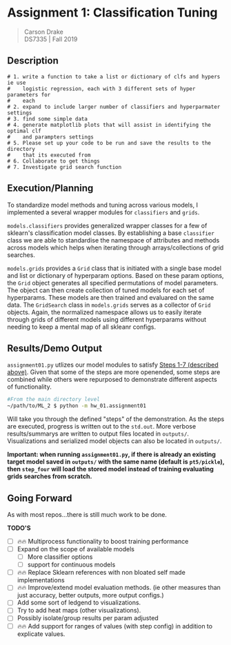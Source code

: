 
# Assignment 1: Classification Tuning

>Carson Drake  
DS7335 | Fall 2019

## Description

```
# 1. write a function to take a list or dictionary of clfs and hypers ie use
#    logistic regression, each with 3 different sets of hyper parameters for
#    each
# 2. expand to include larger number of classifiers and hyperparmater settings
# 3. find some simple data
# 4. generate matplotlib plots that will assist in identifying the optimal clf
#    and parampters settings
# 5. Please set up your code to be run and save the results to the directory
#    that its executed from
# 6. Collaborate to get things
# 7. Investigate grid search function
```

## Execution/Planning

To standardize model methods and tuning across various models, I implemented a
several wrapper modules for `classifiers` and `grids`.  

`models.classifiers` provides generalized wrapper classes for a few of sklearn's
classification model classes. By establishing a base `classifier` class we are
able to standardise the namespace of attributes and methods across models which
helps when iterating through arrays/collections of grid searches.  

`models.grids` provides a `Grid` class that is initiated with a single base
model and list or dictionary of hyperparam options. Based on these param
options, the `Grid` object generates all specified permutations of model
parameters. The object can then create collection of tuned models for each set
of hyperparams. These models are then trained and evaluared on the same data.
The `GridSearch` class in `models.grids` serves as a collector of `Grid`
objects. Again, the normalized namespace allows us to easily iterate through
grids of different models using different hyperparams without needing to keep
a mental map of all skleanr configs.

## Results/Demo Output

`assignment01.py` utlizes our model modules to satisfy [Steps 1-7 (described above)](#Description). Given that some of the steps are more openended, some steps are combined while others were
repurposed to demonstrate different aspects of functionality.

```sh
#From the main directory level
~/path/to/ML_2 $ python -m hw_01.assignment01
```

Will take you through the defined "steps" of the demonstration. As the steps are executed,
progress is written out to the `std.out`. More verbose results/summarys are written to output
files located in `outputs/`. Visualizations and serialized model objects can also be located
in `outputs/`.  

**Important: when running `assignment01.py`, if there is already an existing target model
saved in `outputs/` with the same name (default is `pt5/pickle`), then `step_four` will
load the stored model instead of training evaluating grids searches from scratch.**

## Going Forward

As with most repos...there is still much work to be done.

**TODO'S**

- [ ] 🔥🔥 Multiprocess functionality to boost training performance
- [ ] Expand on the scope of available models
  - [ ] More classifier options
  - [ ] support for continuous models
- [ ] 🔥🔥 Replace Sklearn references with non bloated self made implementations
- [ ] 🔥🔥 Improve/extend model evaluation methods. (ie other measures than just
    accuracy, better outputs, more output configs.)
- [ ] Add some sort of ledgend to visualizations.
- [ ] Try to add heat maps (other visualizations).
- [ ] Possibly isolate/group results per param adjusted
- [ ] 🔥🔥 Add support for ranges of values (with step config) in addition to
explicate values.
